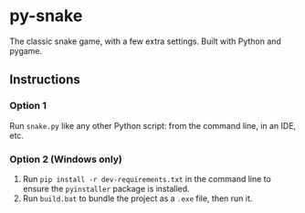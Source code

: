 # py-snake
The classic snake game, with a few extra settings.
Built with Python and pygame.
## Instructions
### Option 1
Run `snake.py` like any other Python script: from the command line, in an IDE, etc.

### Option 2 (Windows only)
1. Run `pip install -r dev-requirements.txt` in the command line to ensure the `pyinstaller` package is installed.
2. Run `build.bat` to bundle the project as a `.exe` file, then run it.
